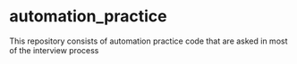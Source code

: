 # automation_practice
This repository consists of automation practice code that are asked in most of the interview process
